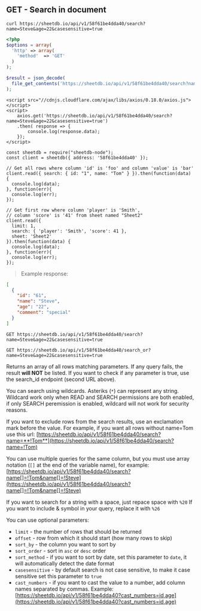 ## GET - Search in document

```shell
curl https://sheetdb.io/api/v1/58f61be4dda40/search?name=Steve&age=22&casesensitive=true
```

```php
<?php
$options = array(
  'http' => array(
    'method'  => 'GET'
  )
);

$result = json_decode(
  file_get_contents('https://sheetdb.io/api/v1/58f61be4dda40/search?name=Steve&age=22&casesensitive=true', false, stream_context_create($options))
);
```

```html--javascript
<script src="//cdnjs.cloudflare.com/ajax/libs/axios/0.18.0/axios.js"></script>
<script>
    axios.get('https://sheetdb.io/api/v1/58f61be4dda40/search?name=Steve&age=22&casesensitive=true')
    .then( response => {
        console.log(response.data);
    });
</script>
```

```javascript--node
const sheetdb = require("sheetdb-node");
const client = sheetdb({ address: '58f61be4dda40' });

// Get all rows where column 'id' is 'foo' and column 'value' is 'bar'
client.read({ search: { id: "1", name: "Tom" } }).then(function(data) {
  console.log(data);
}, function(err){
  console.log(err);
});

// Get first row where column 'player' is 'Smith',
// column 'score' is '41' from sheet named "Sheet2"
client.read({
  limit: 1,
  search: { 'player': 'Smith', 'score': 41 },
  sheet: 'Sheet2'
}).then(function(data) {
  console.log(data);
}, function(err){
  console.log(err);
});
```

> Example response:

```json
[
  {
    "id": "61",
    "name": "Steve",
    "age": "22",
    "comment": "special"
  }
]
```

`GET https://sheetdb.io/api/v1/58f61be4dda40/search?name=Steve&age=22&casesensitive=true`

`GET https://sheetdb.io/api/v1/58f61be4dda40/search_or?name=Steve&age=22&casesensitive=true`

Returns an array of all rows matching parameters. If any query fails, the result **will NOT** be listed. If you want to check if any parameter is true, use the search_id endpoint (second URL above).

You can search using wildcards. Asteriks (`*`) can represent any string.
Wildcard work only when READ and SEARCH permissions are both enabled, if only SEARCH peremission is enabled, wildcard will not work for security reasons.

If you want to exclude rows from the search results, use an exclamation mark before the value. For example, if you want all rows without name=Tom use this url: [https://sheetdb.io/api/v1/58f61be4dda40/search?name=**!Tom**](https://sheetdb.io/api/v1/58f61be4dda40/search?name=!Tom)

You can use multiple queries for the same column, but you must use array notation (`[]` at the end of the variable name), for example: [https://sheetdb.io/api/v1/58f61be4dda40/search?name[]=!Tom&name[]=!Steve](https://sheetdb.io/api/v1/58f61be4dda40/search?name[]=!Tom&name[]=!Steve)

If you want to search for a string with a space, just repace space with `%20`
If you want to include & symbol in your query, replace it with `%26`

You can use optional parameters:

* `limit` - the number of rows that should be returned
* `offset` - row from which it should start (how many rows to skip)
* `sort_by` - the column you want to sort by
* `sort_order` - sort in `asc` or `desc` order
* `sort_method` - if you want to sort by date, set this parameter to `date`, it will automatically detect the date format
* `casesensitive` - by default search is not case sensitive, to make it case sensitive set this parameter to `true`
* `cast_numbers` - if you want to cast the value to a number, add column names separated by commas. Example: [https://sheetdb.io/api/v1/58f61be4dda40?cast_numbers=id,age](https://sheetdb.io/api/v1/58f61be4dda40?cast_numbers=id,age)
